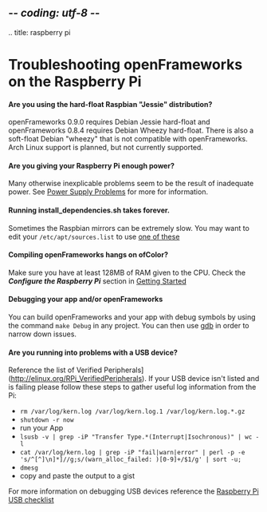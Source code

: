 ## -*- coding: utf-8 -*-
.. title: raspberry pi


Troubleshooting openFrameworks on the Raspberry Pi
============

#### Are you using the hard-float Raspbian "Jessie" distribution?
openFrameworks 0.9.0 requires Debian Jessie hard-float and openFrameworks 0.8.4 requires Debian Wheezy hard-float. There is also a soft-float Debian "wheezy" that is not compatible with openFrameworks. Arch Linux support is planned, but not currently supported.
 
#### Are you giving your Raspberry Pi enough power?  
Many otherwise inexplicable problems seem to be the result of inadequate power.  See [Power Supply Problems]( http://elinux.org/RPi_Hardware#Power_Supply_Problems) for more for information. 

#### Running install_dependencies.sh takes forever.  
Sometimes the Raspbian mirrors can be extremely slow. You may want to edit your `/etc/apt/sources.list` to use [one of these](https://www.raspbian.org/RaspbianMirrors)

#### Compiling openFrameworks hangs on ofColor?  
Make sure you have at least 128MB of RAM given to the CPU. Check the _**Configure the Raspberry Pi**_ section in [Getting Started](../raspberry-pi-getting-started/)

#### Debugging your app and/or openFrameworks

You can build openFrameworks and your app with debug symbols by using the command `make Debug` in any project. You can then use [gdb](http://www.cs.cmu.edu/~gilpin/tutorial/) in order to narrow down issues. 

#### Are you running into problems with a USB device?  
Reference the list of Verified Peripherals](http://elinux.org/RPi_VerifiedPeripherals). If your USB device isn't listed and is failing please follow these steps to gather useful log information from the Pi: 

* `rm /var/log/kern.log /var/log/kern.log.1 /var/log/kern.log.*.gz`
* `shutdown -r now`
* run your App
* `lsusb -v | grep -iP "Transfer Type.*(Interrupt|Isochronous)" | wc -l`
* `cat /var/log/kern.log | grep -iP "fail|warn|error" | perl -p -e 's/^[^]\n]*]//g;s/(warn_alloc_failed: )[0-9]+/$1/g' | sort -u;`
* `dmesg`
* copy and paste the output to a gist

For more information on debugging USB devices reference the [Raspberry Pi USB checklist](http://elinux.org/Rpi_USB_check-list)


